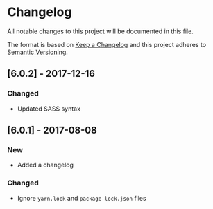 # Changelog

All notable changes to this project will be documented in this file.

The format is based on [Keep a Changelog](http://keepachangelog.com/en/1.0.0/) and this project adheres to [Semantic Versioning](http://semver.org/spec/v2.0.0.html).

## [6.0.2] - 2017-12-16

### Changed

- Updated SASS syntax

## [6.0.1] - 2017-08-08

### New

- Added a changelog

### Changed

- Ignore `yarn.lock` and `package-lock.json` files